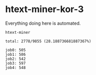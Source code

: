 # htext-miner-kor-3

Everything doing here is automated.

```
htext-miner

total: 2778/9855 (28.188736681887367%)

job0: 505
job1: 586
job2: 542
job3: 597
job4: 548
```